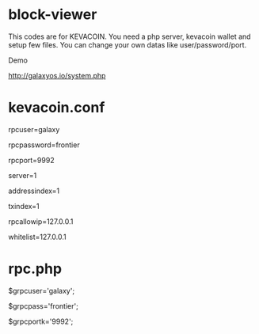 # block-viewer

This codes are for KEVACOIN. You need a php server, kevacoin wallet and setup few files. You can change your own datas like user/password/port.

Demo

http://galaxyos.io/system.php

# kevacoin.conf 


rpcuser=galaxy

rpcpassword=frontier

rpcport=9992

server=1

addressindex=1

txindex=1

rpcallowip=127.0.0.1

whitelist=127.0.0.1


# rpc.php


$grpcuser='galaxy';

$grpcpass='frontier';

$grpcportk='9992';
